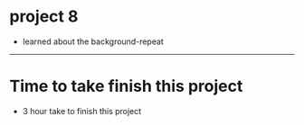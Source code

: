 # project 8

- learned about the background-repeat

***

# Time to take finish this project

- 3 hour take to finish this project
